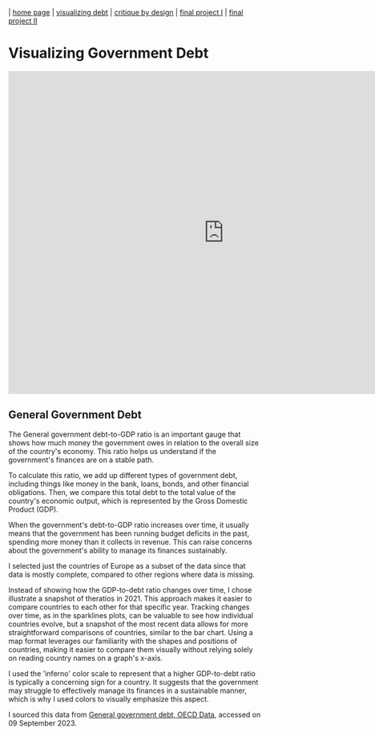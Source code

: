 | [home page](https://bfriedel.github.io/portfolio/) | [visualizing debt](https://bfriedel.github.io/portfolio/visualizing-government-debt) | [critique by design](https://bfriedel.github.io/portfolio/critique-by-design) | [final project I](https://bfriedel.github.io/portfolio/final-project-part-one) | [final project II](https://bfriedel.github.io/portfolio/final-project-part-two) 

# Visualizing Government Debt 

<iframe src="https://data.oecd.org/chart/7baH" width="860" height="645" style="border: 0" mozallowfullscreen="true" webkitallowfullscreen="true" allowfullscreen="true"><a href="https://data.oecd.org/chart/7baH" target="_blank">OECD Chart: General government debt, Total, % of GDP, Annual, 2021</a></iframe>

## General Government Debt
<div class="flourish-embed flourish-chart" data-src="visualisation/14981807"><script src="https://public.flourish.studio/resources/embed.js"></script></div>

The General government debt-to-GDP ratio is an important gauge that shows how much money the government owes in relation to the overall size of the country's economy. This ratio helps us understand if the government's finances are on a stable path.

To calculate this ratio, we add up different types of government debt, including things like money in the bank, loans, bonds, and other financial obligations. Then, we compare this total debt to the total value of the country's economic output, which is represented by the Gross Domestic Product (GDP).

When the government's debt-to-GDP ratio increases over time, it usually means that the government has been running budget deficits in the past, spending more money than it collects in revenue. This can raise concerns about the government's ability to manage its finances sustainably.

<div class="flourish-embed flourish-map" data-src="visualisation/14982214"><script src="https://public.flourish.studio/resources/embed.js"></script></div>

I selected just the countries of Europe as a subset of the data since that data is mostly complete, compared to other regions where data is missing. 

Instead of showing how the GDP-to-debt ratio changes over time, I chose illustrate a snapshot of theratios in 2021. This approach makes it easier to compare countries to each other for that specific year. Tracking changes over time, as in the sparklines plots, can be valuable to see how individual countries evolve, but a snapshot of the most recent data allows for more straightforward comparisons of countries, similar to the bar chart. Using a map format leverages our familiarity with the shapes and positions of countries, making it easier to compare them visually without relying solely on reading country names on a graph's x-axis.

I used the 'inferno' color scale to represent that a higher GDP-to-debt ratio is typically a concerning sign for a country. It suggests that the government may struggle to effectively manage its finances in a sustainable manner, which is why I used colors to visually emphasize this aspect.

I sourced this data from [General government debt, OECD Data](https://data.oecd.org/gga/general-government-debt.htm), accessed on 09 September 2023. 
